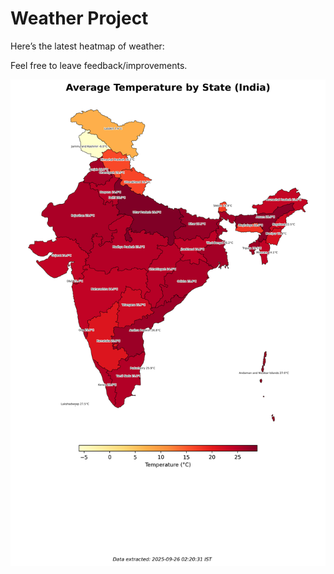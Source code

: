 # Weather Project

Here’s the latest heatmap of weather:

Feel free to leave feedback/improvements.

![India Heatmap](docs/assets/india_heatmap.png?v=D5AB1A)
